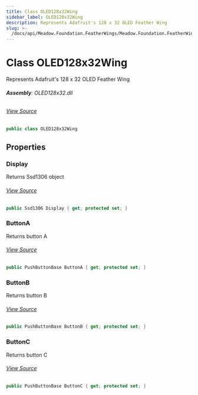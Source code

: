 ```yaml
---
title: Class OLED128x32Wing
sidebar_label: OLED128x32Wing
description: Represents Adafruit's 128 x 32 OLED Feather Wing
slug: >-
  /docs/api/Meadow.Foundation.FeatherWings/Meadow.Foundation.FeatherWings/OLED128x32Wing
---
```

# Class OLED128x32Wing
Represents Adafruit's 128 x 32 OLED Feather Wing

###### **Assembly**: OLED128x32.dll
###### [View Source](https://github.com/WildernessLabs/Meadow.Foundation.FeatherWings.git/blob/develop/Source/OLED128x32Wing/Driver/OLED128x32Wing.cs#L11)
```csharp title="Declaration"
public class OLED128x32Wing
```
## Properties
### Display
Returns Ssd1306 object
###### [View Source](https://github.com/WildernessLabs/Meadow.Foundation.FeatherWings.git/blob/develop/Source/OLED128x32Wing/Driver/OLED128x32Wing.cs#L16)
```csharp title="Declaration"
public Ssd1306 Display { get; protected set; }
```
### ButtonA
Returns button A
###### [View Source](https://github.com/WildernessLabs/Meadow.Foundation.FeatherWings.git/blob/develop/Source/OLED128x32Wing/Driver/OLED128x32Wing.cs#L21)
```csharp title="Declaration"
public PushButtonBase ButtonA { get; protected set; }
```
### ButtonB
Returns button B
###### [View Source](https://github.com/WildernessLabs/Meadow.Foundation.FeatherWings.git/blob/develop/Source/OLED128x32Wing/Driver/OLED128x32Wing.cs#L26)
```csharp title="Declaration"
public PushButtonBase ButtonB { get; protected set; }
```
### ButtonC
Returns button C
###### [View Source](https://github.com/WildernessLabs/Meadow.Foundation.FeatherWings.git/blob/develop/Source/OLED128x32Wing/Driver/OLED128x32Wing.cs#L31)
```csharp title="Declaration"
public PushButtonBase ButtonC { get; protected set; }
```
